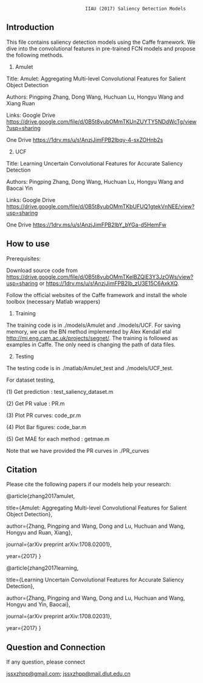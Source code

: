                                  IIAU (2017) Saliency Detection Models
Introduction
------------------------------------------------------------------------------------------------------------------
This file contains saliency detection models using the Caffe framework. We dive into the convolutional features in pre-trained FCN models and propose the following methods.

1) Amulet

Title: Amulet: Aggregating Multi-level Convolutional Features for Salient Object Detection

Authors: Pingping Zhang, Dong Wang, Huchuan Lu, Hongyu Wang and Xiang Ruan

Links: 
Google Drive https://drive.google.com/file/d/0B5t8yubOMmTKUnZUYTY5NDdWcTg/view?usp=sharing

One Drive    https://1drv.ms/u/s!AnzjJimFPB2Ibqy-4-sxZOHnb2s

2) UCF

Title: Learning Uncertain Convolutional Features for Accurate Saliency Detection

Authors: Pingping Zhang, Dong Wang, Huchuan Lu, Hongyu Wang and Baocai Yin

Links: 
Google Drive https://drive.google.com/file/d/0B5t8yubOMmTKbUFUQ1gtekVnNEE/view?usp=sharing

One Drive    https://1drv.ms/u/s!AnzjJimFPB2IbY_bYGa-d5HemFw

How to use
--------------------------------------------------------------------------------------------------------------

Prerequisites:

Download source code from  https://drive.google.com/file/d/0B5t8yubOMmTKelBZQlE3Y3JzOWs/view?usp=sharing or https://1drv.ms/u/s!AnzjJimFPB2Ib_zU3E15C6AxkXQ.

Follow the official websites of the Caffe framework and install the whole toolbox (necessary Matlab wrappers)

1) Training

The training code is in ./models/Amulet and ./models/UCF. For saving memory, we use the BN method implemented by Alex Kendall etal http://mi.eng.cam.ac.uk/projects/segnet/. The training is followed as examples in Caffe. The only need is changing the path of data files.

2) Testing

The testing code is in ./matlab/Amulet_test and ./models/UCF_test.

For dataset testing,

(1) Get prediction : test_saliency_dataset.m

(2) Get PR value : PR.m

(3) Plot PR curves: code_pr.m

(4) Plot Bar figures: code_bar.m

(5) Get MAE for each method : getmae.m

Note that we have provided the PR curves in ./PR_curves

Citation
---------------------------------------------------------------------------------------------------------------------
Please cite the following papers if our models help your research:

@article{zhang2017amulet,

  title={Amulet: Aggregating Multi-level Convolutional Features for Salient Object Detection},
  
  author={Zhang, Pingping and Wang, Dong and Lu, Huchuan and Wang, Hongyu and Ruan, Xiang},
  
  journal={arXiv preprint arXiv:1708.02001},
  
  year={2017}
}

@article{zhang2017learning,

  title={Learning Uncertain Convolutional Features for Accurate Saliency Detection},
  
  author={Zhang, Pingping and Wang, Dong and Lu, Huchuan and Wang, Hongyu and Yin, Baocai},
  
  journal={arXiv preprint arXiv:1708.02031},
  
  year={2017}
}

Question and Connection
------------------------------------------------------------------------------------------------------------------
If any question, please connect

jssxzhpp@gmail.com;  jssxzhpp@mail.dlut.edu.cn
